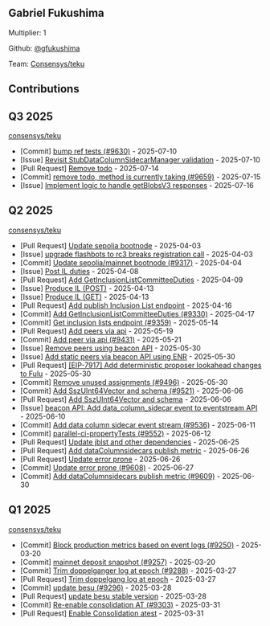 
## Gabriel Fukushima
Multiplier: 1

Github: [@gfukushima](https://github.com/gfukushima)

Team: [Consensys/teku](https://github.com/Consensys/teku/pulls?q=author%3Agfukushima)

## Contributions

## Q3 2025


[consensys/teku](https://github.com/consensys/teku)
* [Commit] [bump ref tests (#9630)](https://github.com/Consensys/teku/commit/ff7c72232b68eed31dc1e9e264c58f56d5d1361f) - 2025-07-10
* [Issue] [Revisit StubDataColumnSidecarManager validation](https://github.com/Consensys/teku/issues/9652) - 2025-07-10
* [Pull Request] [Remove todo](https://github.com/Consensys/teku/pull/9659) - 2025-07-14
* [Commit] [remove todo, method is currently taking (#9659)](https://github.com/Consensys/teku/commit/6985a86829acb526356bcd7ec3c5f35366e6ff1d) - 2025-07-15
* [Issue] [Implement logic to handle getBlobsV3 responses](https://github.com/Consensys/teku/issues/9668) - 2025-07-16
## Q2 2025


[consensys/teku](https://github.com/consensys/teku)
* [Pull Request] [Update sepolia bootnode](https://github.com/Consensys/teku/pull/9317) - 2025-04-03
* [Issue] [upgrade flashbots to rc3 breaks registration call](https://github.com/Consensys/teku/issues/9316) - 2025-04-03
* [Commit] [Update sepolia/mainnet bootnode (#9317)](https://github.com/Consensys/teku/commit/7c47c6918fe8f5d6aceb5229360f04773ed639b7) - 2025-04-04
* [Issue] [Post IL duties](https://github.com/Consensys/teku/issues/9326) - 2025-04-08
* [Pull Request] [Add GetInclusionListCommitteeDuties](https://github.com/Consensys/teku/pull/9330) - 2025-04-09
* [Issue] [Produce IL (POST)](https://github.com/Consensys/teku/issues/9346) - 2025-04-13
* [Issue] [Produce IL (GET)](https://github.com/Consensys/teku/issues/9345) - 2025-04-13
* [Pull Request] [Add publish Inclusion List endpoint](https://github.com/Consensys/teku/pull/9358) - 2025-04-16
* [Commit] [Add GetInclusionListCommitteeDuties (#9330)](https://github.com/Consensys/teku/commit/479d3256ba86a7ac76eb9746d28bbd7e850215fa) - 2025-04-17
* [Commit] [Get inclusion lists endpoint (#9359)](https://github.com/Consensys/teku/commit/924390c33e857ba13045a0d6f5bdca4628fac8f0) - 2025-05-14
* [Pull Request] [Add peers via api](https://github.com/Consensys/teku/pull/9431) - 2025-05-19
* [Commit] [Add peer via api (#9431)](https://github.com/Consensys/teku/commit/fdc1b8fc65a053c6556e9cdfa9633256105cb9a6) - 2025-05-21
* [Issue] [Remove peers using beacon API](https://github.com/Consensys/teku/issues/9503) - 2025-05-30
* [Issue] [Add static peers via beacon API using ENR](https://github.com/Consensys/teku/issues/9502) - 2025-05-30
* [Pull Request] [[EIP-7917] Add deterministic proposer lookahead changes to Fulu](https://github.com/Consensys/teku/pull/9501) - 2025-05-30
* [Commit] [Remove unused assignments (#9496)](https://github.com/Consensys/teku/commit/42568a5a50678a4a6bff24e8b587f4ee0c216f1f) - 2025-05-30
* [Commit] [Add SszUInt64Vector and schema (#9521)](https://github.com/Consensys/teku/commit/585add560037058e649d215d8a70f9031fd014f7) - 2025-06-06
* [Pull Request] [Add SszUInt64Vector and schema](https://github.com/Consensys/teku/pull/9521) - 2025-06-06
* [Issue] [beacon API: Add data_column_sidecar event to eventstream API](https://github.com/Consensys/teku/issues/9530) - 2025-06-10
* [Commit] [Add data column sidecar event stream (#9536)](https://github.com/Consensys/teku/commit/2aa29f3863e69e6ca381b7423a3ade0b78f9a374) - 2025-06-11
* [Commit] [parallel-ci-propertyTests (#9552)](https://github.com/Consensys/teku/commit/1e21b69d9b6264fdb8645bb8f4719279073ccfa9) - 2025-06-12
* [Pull Request] [Update jblst and other dependencies](https://github.com/Consensys/teku/pull/9601) - 2025-06-25
* [Pull Request] [Add dataColumnsidecars publish metric](https://github.com/Consensys/teku/pull/9609) - 2025-06-26
* [Pull Request] [Update error prone](https://github.com/Consensys/teku/pull/9608) - 2025-06-26
* [Commit] [Update error prone (#9608)](https://github.com/Consensys/teku/commit/6361c5cac0933dd87bf9800a615202fe4fc966c8) - 2025-06-27
* [Commit] [Add dataColumnsidecars publish metric (#9609)](https://github.com/Consensys/teku/commit/a7afac6ed2fd19dc3ec85767594951e82f53fd0d) - 2025-06-30
## Q1 2025

[consensys/teku](https://github.com/consensys/teku)
* [Commit] [Block production metrics based on event logs (#9250)](https://github.com/Consensys/teku/commit/f4e48c36032fba3d5270dffb7a8ff942f862033c) - 2025-03-20
* [Commit] [mainnet deposit snapshot (#9257)](https://github.com/Consensys/teku/commit/aace12cf6f0e541d6ef10b4f3da8fcb25cc02cbc) - 2025-03-20
* [Commit] [Trim doppelganger log at epoch (#9288)](https://github.com/Consensys/teku/commit/664995336b4aad61e1f24e149e220727b0e6a016) - 2025-03-27
* [Pull Request] [Trim doppelgang log at epoch](https://github.com/Consensys/teku/pull/9288) - 2025-03-27
* [Commit] [update besu (#9296)](https://github.com/Consensys/teku/commit/2823ba95f767a0a54e7cb0071c45ded6fc331665) - 2025-03-28
* [Pull Request] [update besu stable version](https://github.com/Consensys/teku/pull/9296) - 2025-03-28
* [Commit] [Re-enable consolidation AT  (#9303)](https://github.com/Consensys/teku/commit/d1784ba84f6fcb6a384def2b01a820f701e295c7) - 2025-03-31
* [Pull Request] [Enable Consolidation atest](https://github.com/Consensys/teku/pull/9303) - 2025-03-31

